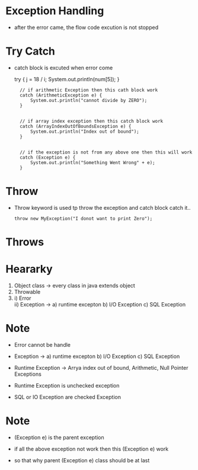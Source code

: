 # Exception Handling
- after the error came, the flow code excution is not stopped


# Try Catch
- catch block is excuted when error come

     try {
            j = 18 / i;
            System.out.println(num[5]);
        }


        // if arithmetic Exception then this cath block work
        catch (ArithmeticException e) {
            System.out.println("cannot divide by ZERO");
        }


        // if array index exception then this catch block work
        catch (ArrayIndexOutOfBoundsException e) {
            System.out.println("Index out of bound");
        }


        // if the exception is not from any above one then this will work
        catch (Exception e) {
            System.out.println("Something Went Wrong" + e);
        }


# Throw
- Throw keyword is used tp throw the exception and catch block catch it..

      throw new MyException("I donot want to print Zero");


# Throws




# Heararky

1) Object class     -> every class in java extends object
2) Throwable
3) i) Error  
ii) Exception -> a) runtime excepton b) I/O Exception c) SQL Exception




# Note
- Error cannot be handle

- Exception ->
  a) runtime excepton
  b) I/O Exception 
  c) SQL Exception

- Runtime Exception -> Arrya index out of bound, Arithmetic, Null Pointer Exceptions

- Runtime Exception is unchecked exception

- SQL or IO Exception are checked Exception


# Note 

- (Exception e) is the parent exception

- if all the above exception not work then this (Exception e) work

- so that why parent (Exception e) class should be at last
